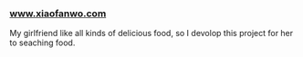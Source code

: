 ### www.xiaofanwo.com

My girlfriend like all kinds of delicious food, so I devolop this project for her  to seaching food.